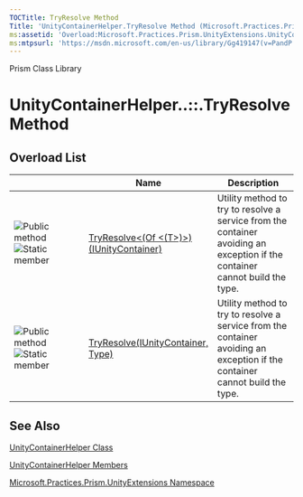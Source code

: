 ```yaml
---
TOCTitle: TryResolve Method
Title: 'UnityContainerHelper.TryResolve Method (Microsoft.Practices.Prism.UnityExtensions)'
ms:assetid: 'Overload:Microsoft.Practices.Prism.UnityExtensions.UnityContainerHelper.TryResolve'
ms:mtpsurl: 'https://msdn.microsoft.com/en-us/library/Gg419147(v=PandP.50)'
---
```


Prism Class Library

UnityContainerHelper..::.TryResolve Method
==========================================


Overload List
-------------

<span id="overloadMembersTableToggle"></span>
<table>
<colgroup>
<col width="33%" />
<col width="33%" />
<col width="33%" />
</colgroup>
<thead>
<tr class="header">
<th> </th>
<th>Name</th>
<th>Description</th>
</tr>
</thead>
<tbody>
<tr class="odd">
<td><img src="https://msdn.microsoft.com/en-us/Gg419147.pubmethod(en-us,PandP.50).gif" title="Public method" /><img src="https://msdn.microsoft.com/en-us/Gg419147.static(en-us,PandP.50).gif" title="Static member" /></td>
<td><a href="https://msdn.microsoft.com/m:microsoft.practices.prism.unityextensions.unitycontainerhelper.tryresolve%60%601(microsoft.practices.unity.iunitycontainer)">TryResolve&lt;(Of &lt;(T&gt;)&gt;)(IUnityContainer)</a></td>
<td><div class="summary">
Utility method to try to resolve a service from the container avoiding an exception if the container cannot build the type.
</div></td>
</tr>
<tr class="even">
<td><img src="https://msdn.microsoft.com/en-us/Gg419147.pubmethod(en-us,PandP.50).gif" title="Public method" /><img src="https://msdn.microsoft.com/en-us/Gg419147.static(en-us,PandP.50).gif" title="Static member" /></td>
<td><a href="https://msdn.microsoft.com/m:microsoft.practices.prism.unityextensions.unitycontainerhelper.tryresolve(microsoft.practices.unity.iunitycontainer%2csystem.type)">TryResolve(IUnityContainer, Type)</a></td>
<td><div class="summary">
Utility method to try to resolve a service from the container avoiding an exception if the container cannot build the type.
</div></td>
</tr>
</tbody>
</table>

See Also
--------

<span id="seeAlsoToggle"></span>
[UnityContainerHelper Class](https://msdn.microsoft.com/t:microsoft.practices.prism.unityextensions.unitycontainerhelper)

[UnityContainerHelper Members](https://msdn.microsoft.com/allmembers.t:microsoft.practices.prism.unityextensions.unitycontainerhelper)

[Microsoft.Practices.Prism.UnityExtensions Namespace](https://msdn.microsoft.com/n:microsoft.practices.prism.unityextensions)
